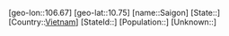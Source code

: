 ﻿---
location: [10.75,106.67]
type: City
tags:
- geo/City


SpocWebEntityId: 33874
isDeleted: false
confidential: public

---
[geo-lon::106.67]
[geo-lat::10.75]
[name::Saigon]
[State::]
[Country::[Vietnam](geo/Continent/Asia/Vietnam.md)]
[StateId::]
[Population::]
[Unknown::]

